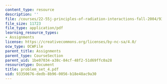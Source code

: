 ```yaml
---
content_type: resource
description: ''
file: /courses/22-55j-principles-of-radiation-interactions-fall-2004/93350676dedb8b960056b18e48ac9a30_problem_set_4.pdf
file_size: 11723
file_type: application/pdf
learning_resource_types:
- Assignments
license: https://creativecommons.org/licenses/by-nc-sa/4.0/
ocw_type: OCWFile
parent_title: Assignments
parent_type: CourseSection
parent_uid: 1be07034-a38c-84cf-48f2-51d69ffc0a28
resourcetype: Document
title: problem_set_4.pdf
uid: 93350676-dedb-8b96-0056-b18e48ac9a30
---
```


